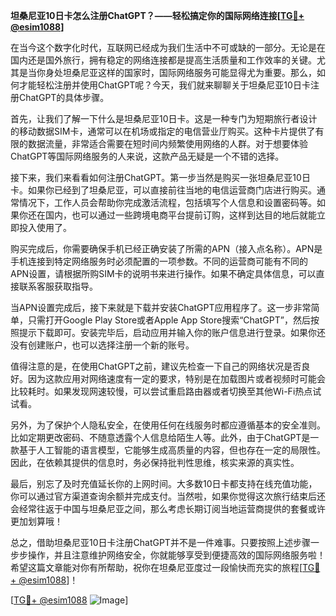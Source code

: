 **坦桑尼亚10日卡怎么注册ChatGPT？——轻松搞定你的国际网络连接[[TG💪+ @esim1088](https://t.me/s/esim1088)]**

在当今这个数字化时代，互联网已经成为我们生活中不可或缺的一部分。无论是在国内还是国外旅行，拥有稳定的网络连接都是提高生活质量和工作效率的关键。尤其是当你身处坦桑尼亚这样的国家时，国际网络服务可能显得尤为重要。那么，如何才能轻松注册并使用ChatGPT呢？今天，我们就来聊聊关于坦桑尼亚10日卡注册ChatGPT的具体步骤。

首先，让我们了解一下什么是坦桑尼亚10日卡。这是一种专门为短期旅行者设计的移动数据SIM卡，通常可以在机场或指定的电信营业厅购买。这种卡片提供了有限的数据流量，非常适合需要在短时间内频繁使用网络的人群。对于想要体验ChatGPT等国际网络服务的人来说，这款产品无疑是一个不错的选择。

接下来，我们来看看如何注册ChatGPT。第一步当然是购买一张坦桑尼亚10日卡。如果你已经到了坦桑尼亚，可以直接前往当地的电信运营商门店进行购买。通常情况下，工作人员会帮助你完成激活流程，包括填写个人信息和设置密码等。如果你还在国内，也可以通过一些跨境电商平台提前订购，这样到达目的地后就能立即投入使用了。

购买完成后，你需要确保手机已经正确安装了所需的APN（接入点名称）。APN是手机连接到特定网络服务时必须配置的一项参数。不同的运营商可能有不同的APN设置，请根据所购SIM卡的说明书来进行操作。如果不确定具体信息，可以直接联系客服获取指导。

当APN设置完成后，接下来就是下载并安装ChatGPT应用程序了。这一步非常简单，只需打开Google Play Store或者Apple App Store搜索“ChatGPT”，然后按照提示下载即可。安装完毕后，启动应用并输入你的账户信息进行登录。如果你还没有创建账户，也可以选择注册一个新的账号。

值得注意的是，在使用ChatGPT之前，建议先检查一下自己的网络状况是否良好。因为这款应用对网络速度有一定的要求，特别是在加载图片或者视频时可能会比较耗时。如果发现网速较慢，可以尝试重启路由器或者切换至其他Wi-Fi热点试试看。

另外，为了保护个人隐私安全，在使用任何在线服务时都应遵循基本的安全准则。比如定期更改密码、不随意透露个人信息给陌生人等。此外，由于ChatGPT是一款基于人工智能的语言模型，它能够生成高质量的内容，但也存在一定的局限性。因此，在依赖其提供的信息时，务必保持批判性思维，核实来源的真实性。

最后，别忘了及时充值延长你的上网时间。大多数10日卡都支持在线充值功能，你可以通过官方渠道查询余额并完成支付。当然啦，如果你觉得这次旅行结束后还会经常往返于中国与坦桑尼亚之间，那么考虑长期订阅当地运营商提供的套餐或许更加划算哦！

总之，借助坦桑尼亚10日卡注册ChatGPT并不是一件难事。只要按照上述步骤一步步操作，并且注意维护网络安全，你就能够享受到便捷高效的国际网络服务啦！希望这篇文章能对你有所帮助，祝你在坦桑尼亚度过一段愉快而充实的旅程[[TG💪+ @esim1088](https://t.me/s/esim1088)]！

[[TG💪+ @esim1088](https://t.me/s/esim1088) ![Image](https://i.postimg.cc/4NQfJmqS/Snipaste-2025-05-13-00-14-12.png)]